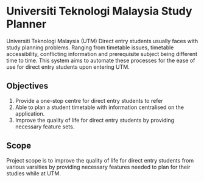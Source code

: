 
# Universiti Teknologi Malaysia Study Planner
Universiti Teknologi Malaysia (UTM) Direct entry students usually faces with study planning problems. Ranging from timetable issues, timetable accessibility, conflicting information and prerequisite subject being different time to time. This system aims to automate these 
processes for the ease of use for direct entry students upon entering UTM.

## Objectives 

1.	Provide a one-stop centre for direct entry students to refer
2.	Able to plan a student timetable with information centralised on the application.
3.	Improve the quality of life for direct entry students by providing necessary feature sets.

## Scope
Project scope is to improve the quality of life for direct entry students from various varsities by providing necessary features needed to plan for their studies while at UTM.